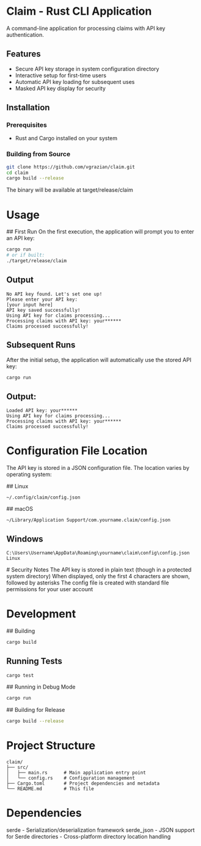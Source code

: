 # Claim - Rust CLI Application

A command-line application for processing claims with API key authentication.

## Features

- Secure API key storage in system configuration directory
- Interactive setup for first-time users
- Automatic API key loading for subsequent uses
- Masked API key display for security

## Installation

### Prerequisites
- Rust and Cargo installed on your system

### Building from Source
```bash
git clone https://github.com/vgrazian/claim.git
cd claim
cargo build --release
```

The binary will be available at target/release/claim

# Usage
## First Run
On the first execution, the application will prompt you to enter an API key:

```bash
cargo run
# or if built:
./target/release/claim
```

## Output
```text
No API key found. Let's set one up!
Please enter your API key:
[your input here]
API key saved successfully!
Using API key for claims processing...
Processing claims with API key: your******
Claims processed successfully!
```

## Subsequent Runs
After the initial setup, the application will automatically use the stored API key:

```bash
cargo run
```
## Output:

```text
Loaded API key: your******
Using API key for claims processing...
Processing claims with API key: your******
Claims processed successfully!
```

# Configuration File Location
The API key is stored in a JSON configuration file. The location varies by operating system:

## Linux
```Linux
~/.config/claim/config.json
```
## macOS
``` Linux
~/Library/Application Support/com.yourname.claim/config.json
```

## Windows
``` Linux
C:\Users\Username\AppData\Roaming\yourname\claim\config\config.json
Linux
```

# Security Notes
The API key is stored in plain text (though in a protected system directory)
When displayed, only the first 4 characters are shown, followed by asterisks
The config file is created with standard file permissions for your user account


# Development
## Building
```bash
cargo build
```
## Running Tests
```bash
cargo test
```
## Running in Debug Mode
```bash
cargo run
```
## Building for Release
```bash
cargo build --release
```

# Project Structure
```text
claim/
├── src/
│   ├── main.rs      # Main application entry point
│   └── config.rs    # Configuration management
├── Cargo.toml       # Project dependencies and metadata
└── README.md        # This file
```

# Dependencies
serde - Serialization/deserialization framework
serde_json - JSON support for Serde
directories - Cross-platform directory location handling

